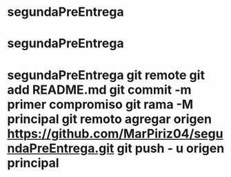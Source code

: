 # segundaPreEntrega
# segundaPreEntrega
# segundaPreEntrega git remote git add README.md git commit -m primer compromiso git rama -M principal git remoto agregar origen https://github.com/MarPiriz04/segundaPreEntrega.git git push - u origen principal
